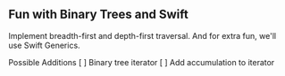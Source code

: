 Fun with Binary Trees and Swift
-----------------------------------------------------------------

Implement breadth-first and depth-first traversal. And for extra fun, we'll use Swift Generics.

Possible Additions
[ ] Binary tree iterator
[ ] Add accumulation to iterator
